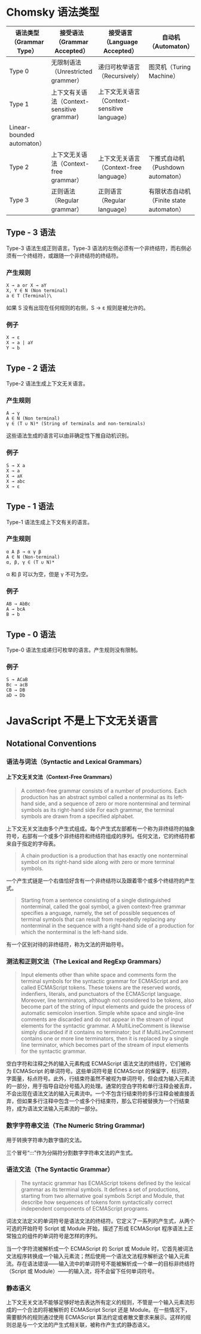# Chomsky 语法类型

|语法类型（Grammar Type）|接受语法（Grammar Accepted）|接受语言（Language Accepted）|自动机（Automaton）|
|-|-|-|-|
|Type 0|无限制语法（Unrestricted grammer）|递归可枚举语言（Recursively）|图灵机（Turing Machine）|
|Type 1|上下文有关语法（Context-sensitive grammar)|上下文无关语言（Context-sensitive language）|
Linear-bounded automaton）|
|Type 2|上下文无关语法（Context-free grammar）|上下文无关语言（Context-free language）|下推式自动机（Pushdown automaton）|
|Type 3|正则语法（Regular grammar）|正则语言（Regular language）|有限状态自动机（Finite state automaton）|

## Type - 3 语法

Type-3 语法生成正则语言。Type-3 语法的左侧必须有一个非终结符，而右侧必须有一个终结符，或跟随一个非终结符的终结符。

### 产生规则

```
X → a or X → aY
X, Y ∈ N (Non terminal)
a ∈ T (Terminal)\
```

如果 S 没有出现在任何规则的右侧，S → ε 规则是被允许的。

### 例子

```
X → ε 
X → a | aY
Y → b 
```

## Type - 2 语法

Type-2 语法生成上下文无关语言。

### 产生规则

```
A → γ
A ∈ N (Non terminal)
γ ∈ (T ∪ N)* (String of terminals and non-terminals)
```

这些语法生成的语言可以由非确定性下推自动机识别。

### 例子

```
S → X a 
X → a 
X → aX 
X → abc 
X → ε
```

## Type - 1 语法

Type-1 语法生成上下文有关的语言。

### 产生规则

```
α A β → α γ β
A ∈ N (Non-terminal)
α, β, γ ∈ (T ∪ N)*
```

α 和 β 可以为空，但是 γ 不可为空。

### 例子

```
AB → AbBc 
A → bcA 
B → b 
```

## Type - 0 语法

Type-0 语法生成递归可枚举的语言。产生规则没有限制。

### 例子

```
S → ACaB 
Bc → acB 
CB → DB 
aD → Db 
```

# JavaScript 不是上下文无关语言

## Notational Conventions

### 语法与词法（Syntactic and Lexical Grammars）

#### 上下文无关文法（Context-Free Grammars）

> A context-free grammar consists of a number of productions. Each production has an abstract symbol called a nonterminal as its left-hand side, and a sequence of zero or more nonterminal and terminal symbols as its right-hand side For each grammar, the terminal symbols are drawn from a specified alphabet.

上下文无关文法由多个产生式组成。每个产生式左部都有一个称为非终结符的抽象符号，右部有一个或多个非终结符和终结符组成的序列。任何文法，它的终结符都来自于指定的字母表。

> A chain production is a production that has exactly one nonterminal symbol on its right-hand side along with zero or more terminal symbols.

一个产生式链是一个右值恰好含有一个非终结符以及跟着零个或多个终结符的产生式。

> Starting from a sentence consisting of a single distinguished nonterminal, called the goal symbol, a given context-free grammar specifies a anguage, namely, the set of possible sequences of terminal symbols that can result from repeatedly replacing any nonterminal in the sequence with a right-hand side of a production for which the nonterminal is the left-hand side.

有一个区别对待的非终结符，称为文法的开始符号。

### 测法和正则文法（The Lexical and RegExp Grammars）

> Input elements other than white space and comments form the terminal symbols for the syntactic grammar for ECMAScript and are called ECMAScript tokens. These tokens are the reserved words, indenfiers, literals, and punctuators of the ECMAScript language. Moreover, line terminators, although not considered to be tokens, also become part of the string of input elements and guide the process of automatic semicolon insertion. Simple white space and single-line comments are discarded and do not appear in the stream of input elements for the syntactic grammar. A MultiLineComment is likewise simply discarded if it contains no terminator; but if MultiLineComment contains one or more line terminators, then it is replaced by a single line terminator, which becomes part of the stream of input elements for the syntactic grammar.

空白字符和注释之外的输入元素构成 ECMAScript 语法文法的终结符，它们被称为 ECMAScript 的单词符号。这些单词符号是 ECMAScript 的保留字，标识符，字面量，标点符号。此外，行结束符虽然不被视为单词符号，但会成为输入元素流的一部分，用于指导自动分号插入的处理。通常的空白字符和单行注释会被丢弃，不会出现在语法文法的输入元素流中。一个不包含行结束符的多行注释会被直接丢弃，但如果多行注释中包含一个或多个行结束符，那么它将被替换为一个行结束符，成为语法文法输入元素流的一部分。

### 数字字符串文法（The Numeric String Grammar)

用于转换字符串为数字值的文法。

三个冒号“:::”作为分隔符分割数字字符串文法的产生式。

### 语法文法（The Syntactic Grammar）

> The syntacic grammar has ECMAScript tokens defined by the lexical grammar as its terminal symbols. It defines a set of productions, starting from two alternative goal symbols Script and Module, that describe how sequences of tokens form syntactically correct independent components of ECMAScript programs.

词法文法定义的单词符号是语法文法的终结符。它定义了一系列的产生式，从两个可选的开始符号 Script 或 Module 开始，描述了形成 ECMAScript 程序语法上正常独立的组件的单词符号是怎样的序列。

当一个字符流被解析成一个 ECMAScript 的 Script 或 Module 时，它首先被词法文法程序转换成一个输入元素流；然后使用一个语法文法程序解析这个输入元素流。存在语法错误——输入流中的单词符号不能被解析成一个单一的目标非终结符（Script 或 Module）——的输入流，将不会留下任何单词符号。

### 静态语义

上下文无关文法不能够足够好地去表达所有定义的规则，不管是一个输入元素流形成的一个合法的将被解析的 ECMAScript Script 还是 Module。在一些情况下，需要额外的规则通过使用 ECMAScript 算法约定或者散文要求来展示。这样的规则总是与一个文法的产生式相关联，被称作产生式的静态语义。
